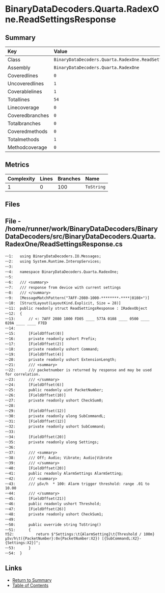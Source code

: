 ﻿# BinaryDataDecoders.Quarta.RadexOne.ReadSettingsResponse

## Summary

| Key             | Value                                                     |
| :-------------- | :-------------------------------------------------------- |
| Class           | `BinaryDataDecoders.Quarta.RadexOne.ReadSettingsResponse` |
| Assembly        | `BinaryDataDecoders.Quarta.RadexOne`                      |
| Coveredlines    | `0`                                                       |
| Uncoveredlines  | `1`                                                       |
| Coverablelines  | `1`                                                       |
| Totallines      | `54`                                                      |
| Linecoverage    | `0`                                                       |
| Coveredbranches | `0`                                                       |
| Totalbranches   | `0`                                                       |
| Coveredmethods  | `0`                                                       |
| Totalmethods    | `1`                                                       |
| Methodcoverage  | `0`                                                       |

## Metrics

| Complexity | Lines | Branches | Name       |
| :--------- | :---- | :------- | :--------- |
| 1          | 0     | 100      | `ToString` |

## Files

## File - /home/runner/work/BinaryDataDecoders/BinaryDataDecoders/src/BinaryDataDecoders.Quarta.RadexOne/ReadSettingsResponse.cs

```CSharp
〰1:   using BinaryDataDecoders.IO.Messages;
〰2:   using System.Runtime.InteropServices;
〰3:   
〰4:   namespace BinaryDataDecoders.Quarta.RadexOne;
〰5:   
〰6:   /// <summary>
〰7:   /// response from device with current settings
〰8:   /// </summary>
〰9:   [MessageMatchPattern("7AFF-2080-1000-********-****|0108+")]
〰10:  [StructLayout(LayoutKind.Explicit, Size = 28)]
〰11:  public readonly struct ReadSettingsResponse : IRadexObject
〰12:  {
〰13:      // <: 7AFF 2080 1000 FD05 ____ 577A 0108 ____ 0500 ____ 020A ____ ____ F7ED
〰14:  
〰15:      [FieldOffset(0)]
〰16:      private readonly ushort Prefix;
〰17:      [FieldOffset(2)]
〰18:      private readonly ushort Command;
〰19:      [FieldOffset(4)]
〰20:      private readonly ushort ExtensionLength;
〰21:      /// <summary>
〰22:      /// packetnumber is returned by response and may be used for correlation.
〰23:      /// </summary>
〰24:      [FieldOffset(6)]
〰25:      public readonly uint PacketNumber;
〰26:      [FieldOffset(10)]
〰27:      private readonly ushort CheckSum0;
〰28:  
〰29:      [FieldOffset(12)]
〰30:      private readonly ulong SubCommandL;
〰31:      [FieldOffset(12)]
〰32:      private readonly ushort SubCommand;
〰33:  
〰34:      [FieldOffset(20)]
〰35:      private readonly ulong Settings;
〰36:  
〰37:      /// <summary>
〰38:      /// Off; Audio; Vibrate; Audio|Vibrate
〰39:      /// </summary>
〰40:      [FieldOffset(20)]
〰41:      public readonly AlarmSettings AlarmSetting;
〰42:      /// <summary>
〰43:      /// μSv/h  * 100: Alarm trigger threshold: range .01 to 10.00
〰44:      /// </summary>
〰45:      [FieldOffset(21)]
〰46:      public readonly ushort Threshold;
〰47:      [FieldOffset(26)]
〰48:      private readonly ushort CheckSum1;
〰49:  
〰50:      public override string ToString()
〰51:      {
‼52:          return $"Settings:\t{AlarmSetting}\t{Threshold / 100m} μSv/h\t({PacketNumber}:0x{PacketNumber:X2}) [{SubCommandL:X2}-{Settings:X2}]";
〰53:      }
〰54:  }
```

## Links

* [Return to Summary](Summary.md)
* [Table of Contents](../TOC.md)

